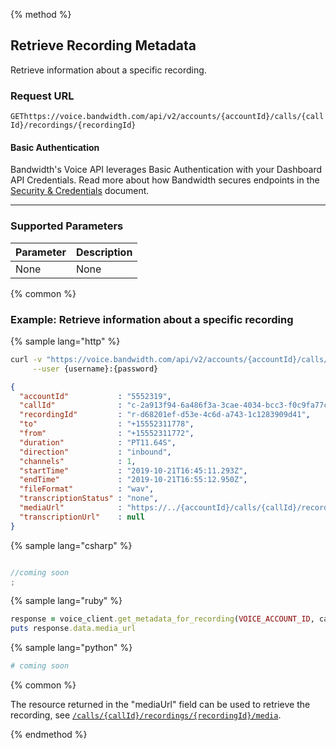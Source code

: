 {% method %}

## Retrieve Recording Metadata
Retrieve information about a specific recording.

### Request URL

<code class="get">GET</code>`https://voice.bandwidth.com/api/v2/accounts/{accountId}/calls/{callId}/recordings/{recordingId}`

#### Basic Authentication

Bandwidth's Voice API leverages Basic Authentication with your Dashboard API Credentials. Read more about how Bandwidth secures endpoints in the [Security & Credentials](../../../guides/accountCredentials.md) document.

---

### Supported Parameters

| Parameter | Description |
|:----------|:------------|
| None      | None        |

{% common %}

### Example: Retrieve information about a specific recording

{% sample lang="http" %}

```bash
curl -v "https://voice.bandwidth.com/api/v2/accounts/{accountId}/calls/{callId}/recordings/{recordingId}" \
     --user {username}:{password}
```

```json
{
  "accountId"           : "5552319",
  "callId"              : "c-2a913f94-6a486f3a-3cae-4034-bcc3-f0c9fa77ca2f",
  "recordingId"         : "r-d68201ef-d53e-4c6d-a743-1c1283909d41",
  "to"                  : "+15552311778",
  "from"                : "+15552311772",
  "duration"            : "PT11.64S",
  "direction"           : "inbound",
  "channels"            : 1,
  "startTime"           : "2019-10-21T16:45:11.293Z",
  "endTime"             : "2019-10-21T16:55:12.950Z",
  "fileFormat"          : "wav",
  "transcriptionStatus" : "none",
  "mediaUrl"            : "https://../{accountId}/calls/{callId}/recordings/{recordingId}/media",
  "transcriptionUrl"    : null
}
```

{% sample lang="csharp" %}

```csharp

//coming soon
;
```

{% sample lang="ruby" %}

```ruby
response = voice_client.get_metadata_for_recording(VOICE_ACCOUNT_ID, call_id, recording_id)
puts response.data.media_url
```

{% sample lang="python" %}

```python
# coming soon
```

{% common %}

The resource returned in the "mediaUrl" field can be used to retrieve the recording, see [`/calls/{callId}/recordings/{recordingId}/media`](getCallsCallIdRecordingsRecordingIdMedia.md).

{% endmethod %}
